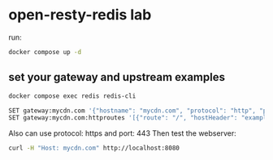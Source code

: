 # open-resty-redis lab

run:
```bash
docker compose up -d
```

## set your gateway and upstream examples

```bash
docker compose exec redis redis-cli

SET gateway:mycdn.com '{"hostname": "mycdn.com", "protocol": "http", "port": "80"}'
SET gateway:mycdn.com:httproutes '[{"route": "/", "hostHeader": "example.com", "upstream": "example.com", "protocol": "http", "port": "80"}]'
```
Also can use protocol: https and port: 443
Then test the webserver:
```bash
curl -H "Host: mycdn.com" http://localhost:8080
```
